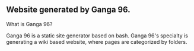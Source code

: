 ## Website generated by Ganga 96.

What is Ganga 96?

Ganga 96 is a static site generator based on bash. Ganga 96's specialty is generating a wiki based website, where pages are categorized by folders.



